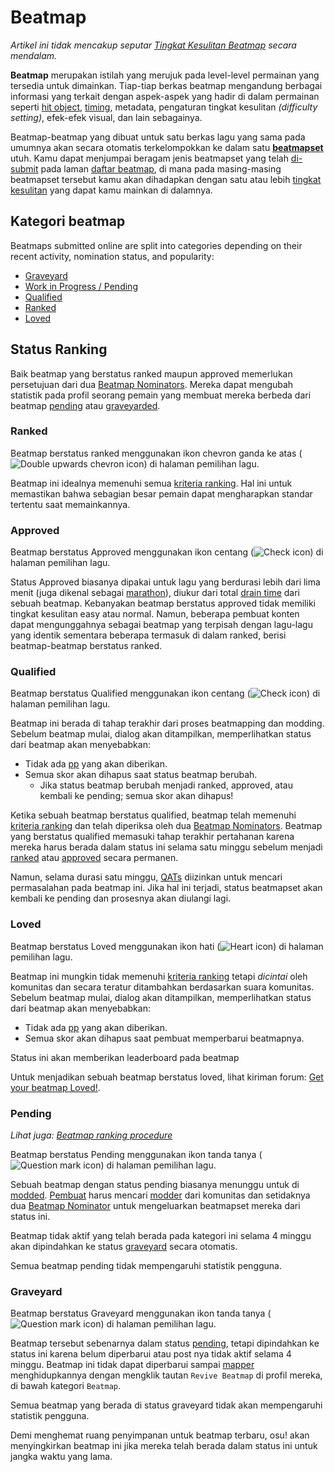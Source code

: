 # Beatmap

*Artikel ini tidak mencakup seputar [Tingkat Kesulitan Beatmap](/wiki/Difficulties) secara mendalam.*

**Beatmap** merupakan istilah yang merujuk pada level-level permainan yang tersedia untuk dimainkan. Tiap-tiap berkas beatmap mengandung berbagai informasi yang terkait dengan aspek-aspek yang hadir di dalam permainan seperti [hit object](/wiki/Hit_Objects), [timing](/wiki/Beatmap_Editor/Timing), metadata, pengaturan tingkat kesulitan *(difficulty setting)*, efek-efek visual, dan lain sebagainya.

Beatmap-beatmap yang dibuat untuk satu berkas lagu yang sama pada umumnya akan secara otomatis terkelompokkan ke dalam satu **[beatmapset](Beatmapsets)** utuh. Kamu dapat menjumpai beragam jenis beatmapset yang telah [di-submit](/wiki/Glossary#bss) pada laman [daftar beatmap](https://osu.ppy.sh/beatmapsets), di mana pada masing-masing beatmapset tersebut kamu akan dihadapkan dengan satu atau lebih [tingkat kesulitan](/wiki/Difficulties) yang dapat kamu mainkan di dalamnya.

## Kategori beatmap

Beatmaps submitted online are split into categories depending on their recent activity, nomination status, and popularity:

- [Graveyard](#graveyard)
- [Work in Progress / Pending](#work-in-progress-and-pending)
- [Qualified](#qualified)
- [Ranked](#ranked)
- [Loved](#loved)

## Status Ranking

Baik beatmap yang berstatus ranked maupun approved memerlukan persetujuan dari dua [Beatmap Nominators](/wiki/Beatmap_Nominators). Mereka dapat mengubah statistik pada profil seorang pemain yang membuat mereka berbeda dari beatmap [pending](#pending) atau [graveyarded](#graveyard).

### Ranked

Beatmap berstatus ranked menggunakan ikon chevron ganda ke atas (![Double upwards chevron icon](/wiki/shared/status/ranked.png)) di halaman pemilihan lagu.

Beatmap ini idealnya memenuhi semua [kriteria ranking](/wiki/ranking_criteria). Hal ini untuk memastikan bahwa sebagian besar pemain dapat mengharapkan standar tertentu saat memainkannya.

### Approved

Beatmap berstatus Approved menggunakan ikon centang (![Check icon](/wiki/shared/status/approved.png)) di halaman pemilihan lagu.

Status Approved biasanya dipakai untuk lagu yang berdurasi lebih dari lima menit (juga dikenal sebagai [marathon](/wiki/marathon)), diukur dari total [drain time](/wiki/drain_time) dari sebuah beatmap. Kebanyakan beatmap berstatus approved tidak memiliki tingkat kesulitan easy atau normal. Namun, beberapa pembuat konten dapat mengunggahnya sebagai beatmap yang terpisah dengan lagu-lagu yang identik sementara beberapa termasuk di dalam ranked, berisi beatmap-beatmap berstatus ranked.

### Qualified

Beatmap berstatus Qualified menggunakan ikon centang (![Check icon](/wiki/shared/status/qualified.png)) di halaman pemilihan lagu.

Beatmap ini berada di tahap terakhir dari proses beatmapping dan modding. Sebelum beatmap mulai, dialog akan ditampilkan, memperlihatkan status dari beatmap akan menyebabkan:

- Tidak ada [pp](/wiki/pp) yang akan diberikan.
- Semua skor akan dihapus saat status beatmap berubah.
  - Jika status beatmap berubah menjadi ranked, approved, atau kembali ke pending; semua skor akan dihapus!

Ketika sebuah beatmap berstatus qualified, beatmap telah memenuhi [kriteria ranking](/wiki/ranking_criteria) dan telah diperiksa oleh dua [Beatmap Nominators](/wiki/Beatmap_Nominators). Beatmap yang berstatus qualified memasuki tahap terakhir pertahanan karena mereka harus berada dalam status ini selama satu minggu sebelum menjadi [ranked](#ranked) atau [approved](#approved) secara permanen.

Namun, selama durasi satu minggu, [QATs](/wiki/QAT) diizinkan untuk mencari permasalahan pada beatmap ini. Jika hal ini terjadi, status beatmapset akan kembali ke pending dan prosesnya akan diulangi lagi.

### Loved

Beatmap berstatus Loved menggunakan ikon hati (![Heart icon](/wiki/shared/status/loved.png)) di halaman pemilihan lagu.

Beatmap ini mungkin tidak memenuhi [kriteria ranking](/wiki/ranking_criteria) tetapi *dicintai* oleh komunitas dan secara teratur ditambahkan berdasarkan suara komunitas. Sebelum beatmap mulai, dialog akan ditampilkan, memperlihatkan status dari beatmap akan menyebabkan:

- Tidak ada [pp](/wiki/pp) yang akan diberikan.
- Semua skor akan dihapus saat pembuat memperbarui beatmapnya.

Status ini akan memberikan leaderboard pada beatmap

Untuk menjadikan sebuah beatmap berstatus loved, lihat kiriman forum: [Get your beatmap Loved!](https://osu.ppy.sh/community/forums/topics/549835).

### Pending

*Lihat juga: [Beatmap ranking procedure](/wiki/Beatmap_ranking_procedure)*

Beatmap berstatus Pending menggunakan ikon tanda tanya (![Question mark icon](/wiki/shared/status/pending.png)) di halaman pemilihan lagu.

Sebuah beatmap dengan status pending biasanya menunggu untuk di [modded](/wiki/modded). [Pembuat](/wiki/Creators) harus mencari [modder](/wiki/modders) dari komunitas dan setidaknya dua [Beatmap Nominator](/wiki/Beatmap_Nominators) untuk mengeluarkan beatmapset mereka dari status ini.

Beatmap tidak aktif yang telah berada pada kategori ini selama 4 minggu akan dipindahkan ke status [graveyard](#graveyard) secara otomatis.

Semua beatmap pending tidak mempengaruhi statistik pengguna.

### Graveyard

Beatmap berstatus Graveyard menggunakan ikon tanda tanya (![Question mark icon](/wiki/shared/status/graveyard.png)) di halaman pemilihan lagu.

Beatmap tersebut sebenarnya dalam status [pending](#pending), tetapi dipindahkan ke status ini karena belum diperbarui atau post nya tidak aktif selama 4 minggu. Beatmap ini tidak dapat diperbarui sampai [mapper](/wiki/mapper) menghidupkannya dengan mengklik tautan `Revive Beatmap` di profil mereka, di bawah kategori `Beatmap`.

Semua beatmap yang berada di status graveyard tidak akan mempengaruhi statistik pengguna.

Demi menghemat ruang penyimpanan untuk beatmap terbaru, osu! akan menyingkirkan beatmap ini jika mereka telah berada dalam status ini untuk jangka waktu yang lama.
